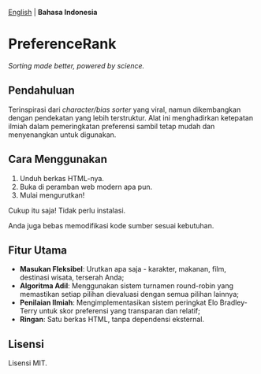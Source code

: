 [English](https://github.com/mahalisyarifuddin/PreferenceRank) | **Bahasa Indonesia**

# PreferenceRank
*Sorting made better, powered by science.*

## Pendahuluan
Terinspirasi dari *character/bias sorter* yang viral, namun dikembangkan dengan pendekatan yang lebih terstruktur. Alat ini menghadirkan ketepatan ilmiah dalam pemeringkatan preferensi sambil tetap mudah dan menyenangkan untuk digunakan.

## Cara Menggunakan
1. Unduh berkas HTML-nya.
2. Buka di peramban web modern apa pun.
3. Mulai mengurutkan!

Cukup itu saja! Tidak perlu instalasi.

Anda juga bebas memodifikasi kode sumber sesuai kebutuhan.

## Fitur Utama
- **Masukan Fleksibel**: Urutkan apa saja - karakter, makanan, film, destinasi wisata, terserah Anda;
- **Algoritma Adil**: Menggunakan sistem turnamen round-robin yang memastikan setiap pilihan dievaluasi dengan semua pilihan lainnya;
- **Penilaian Ilmiah**: Mengimplementasikan sistem peringkat Elo Bradley-Terry untuk skor preferensi yang transparan dan relatif;
- **Ringan**: Satu berkas HTML, tanpa dependensi eksternal.

## Lisensi
Lisensi MIT.
